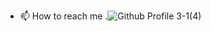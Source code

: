 
- 📫 How to reach me .![Github Profile 3-1(4)](https://github.com/leonardosantana214/leonardosantana214/assets/131973385/8b6f8cfd-a42b-404f-ab5e-c01cebf0e392)
